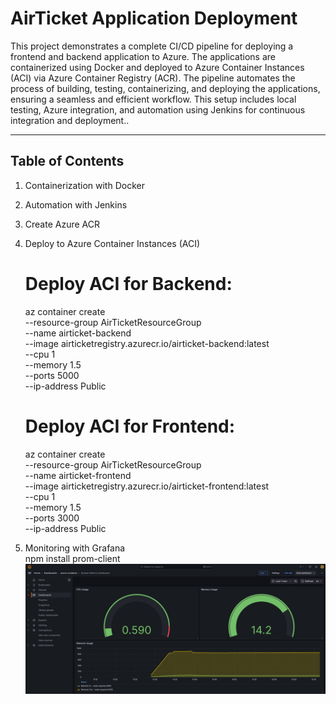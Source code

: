 # AirTicket Application Deployment

This project demonstrates a complete CI/CD pipeline for deploying a frontend and backend application to Azure.
The applications are containerized using Docker and deployed to Azure Container Instances (ACI) via Azure Container Registry (ACR).
The pipeline automates the process of building, testing, containerizing, and deploying the applications, ensuring a seamless and efficient workflow.
This setup includes local testing, Azure integration, and automation using Jenkins for continuous integration and deployment..

---

## Table of Contents


1. Containerization with Docker
2. Automation with Jenkins
3. Create Azure ACR
4. Deploy to Azure Container Instances (ACI)
   
   # Deploy ACI for Backend:
     az container create \
       --resource-group AirTicketResourceGroup \
       --name airticket-backend \
       --image airticketregistry.azurecr.io/airticket-backend:latest \
       --cpu 1 \
       --memory 1.5 \
       --ports 5000 \
       --ip-address Public

   # Deploy ACI for Frontend:
     az container create \
       --resource-group AirTicketResourceGroup \
       --name airticket-frontend \
       --image airticketregistry.azurecr.io/airticket-frontend:latest \
       --cpu 1 \
       --memory 1.5 \
       --ports 3000 \
       --ip-address Public

5. Monitoring with Grafana \
   npm install prom-client \
   ![Grafana dashboard](images/Grafana.png)



   

